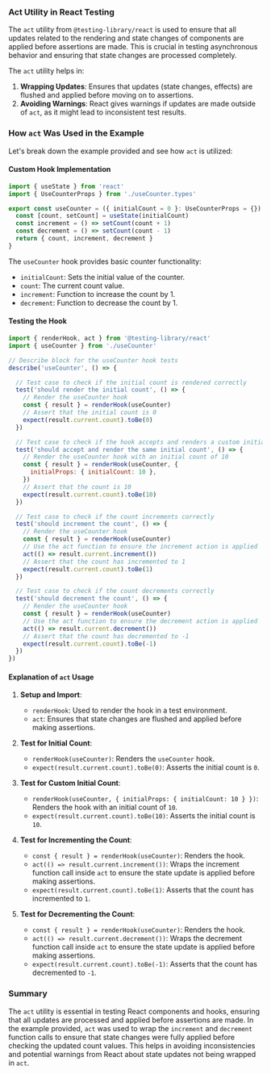 ### Act Utility in React Testing

The `act` utility from `@testing-library/react` is used to ensure that all updates related to the rendering and state changes of components are applied before assertions are made. This is crucial in testing asynchronous behavior and ensuring that state changes are processed completely.

The `act` utility helps in:
1. **Wrapping Updates**: Ensures that updates (state changes, effects) are flushed and applied before moving on to assertions.
2. **Avoiding Warnings**: React gives warnings if updates are made outside of `act`, as it might lead to inconsistent test results.

### How `act` Was Used in the Example

Let's break down the example provided and see how `act` is utilized:

#### Custom Hook Implementation

```javascript
import { useState } from 'react'
import { UseCounterProps } from './useCounter.types'

export const useCounter = ({ initialCount = 0 }: UseCounterProps = {}) => {
  const [count, setCount] = useState(initialCount)
  const increment = () => setCount(count + 1)
  const decrement = () => setCount(count - 1)
  return { count, increment, decrement }
}
```

The `useCounter` hook provides basic counter functionality:
- `initialCount`: Sets the initial value of the counter.
- `count`: The current count value.
- `increment`: Function to increase the count by 1.
- `decrement`: Function to decrease the count by 1.

#### Testing the Hook

```javascript
import { renderHook, act } from '@testing-library/react'
import { useCounter } from './useCounter'

// Describe block for the useCounter hook tests
describe('useCounter', () => {

  // Test case to check if the initial count is rendered correctly
  test('should render the initial count', () => {
    // Render the useCounter hook
    const { result } = renderHook(useCounter)
    // Assert that the initial count is 0
    expect(result.current.count).toBe(0)
  })

  // Test case to check if the hook accepts and renders a custom initial count
  test('should accept and render the same initial count', () => {
    // Render the useCounter hook with an initial count of 10
    const { result } = renderHook(useCounter, {
      initialProps: { initialCount: 10 },
    })
    // Assert that the count is 10
    expect(result.current.count).toBe(10)
  })

  // Test case to check if the count increments correctly
  test('should increment the count', () => {
    // Render the useCounter hook
    const { result } = renderHook(useCounter)
    // Use the act function to ensure the increment action is applied
    act(() => result.current.increment())
    // Assert that the count has incremented to 1
    expect(result.current.count).toBe(1)
  })

  // Test case to check if the count decrements correctly
  test('should decrement the count', () => {
    // Render the useCounter hook
    const { result } = renderHook(useCounter)
    // Use the act function to ensure the decrement action is applied
    act(() => result.current.decrement())
    // Assert that the count has decremented to -1
    expect(result.current.count).toBe(-1)
  })
})
```

#### Explanation of `act` Usage

1. **Setup and Import**: 
   - `renderHook`: Used to render the hook in a test environment.
   - `act`: Ensures that state changes are flushed and applied before making assertions.

2. **Test for Initial Count**:
   - `renderHook(useCounter)`: Renders the `useCounter` hook.
   - `expect(result.current.count).toBe(0)`: Asserts the initial count is `0`.

3. **Test for Custom Initial Count**:
   - `renderHook(useCounter, { initialProps: { initialCount: 10 } })`: Renders the hook with an initial count of `10`.
   - `expect(result.current.count).toBe(10)`: Asserts the initial count is `10`.

4. **Test for Incrementing the Count**:
   - `const { result } = renderHook(useCounter)`: Renders the hook.
   - `act(() => result.current.increment())`: Wraps the increment function call inside `act` to ensure the state update is applied before making assertions.
   - `expect(result.current.count).toBe(1)`: Asserts that the count has incremented to `1`.

5. **Test for Decrementing the Count**:
   - `const { result } = renderHook(useCounter)`: Renders the hook.
   - `act(() => result.current.decrement())`: Wraps the decrement function call inside `act` to ensure the state update is applied before making assertions.
   - `expect(result.current.count).toBe(-1)`: Asserts that the count has decremented to `-1`.

### Summary

The `act` utility is essential in testing React components and hooks, ensuring that all updates are processed and applied before assertions are made. In the example provided, `act` was used to wrap the `increment` and `decrement` function calls to ensure that state changes were fully applied before checking the updated count values. This helps in avoiding inconsistencies and potential warnings from React about state updates not being wrapped in `act`.